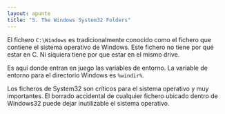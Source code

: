 ```yaml
---
layout: apunte
title: "5. The Windows System32 Folders"
---
```


El fichero `C:\Windows` es tradicionalmente conocido como el fichero que contiene el sistema operativo de Windows. Este fichero no tiene por qué estar en C. Ni siquiera tiene por que estar en el mismo drive.

Es aquí donde entran en juego las variables de entorno. La variable de entorno para el directorio Windows es `%windir%`. 

Los ficheros de System32 son críticos para el sistema operativo y muy importantes. El borrado accidental de cualquier fichero ubicado dentro de Windows32 puede dejar inutilizable el sistema operativo.